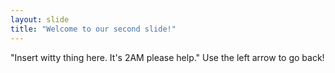 ```yaml
---
layout: slide
title: "Welcome to our second slide!"
---
```

"Insert witty thing here. It's 2AM please help."
Use the left arrow to go back!
